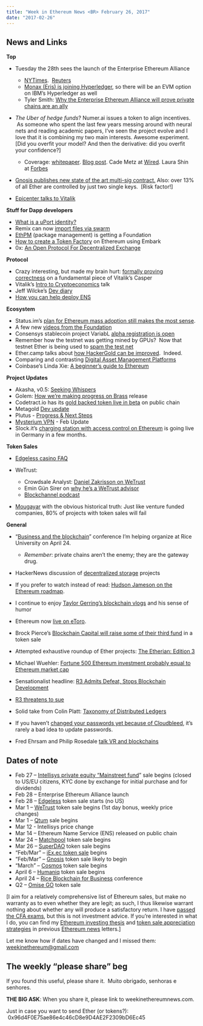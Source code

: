 ```yaml
---
title: "Week in Ethereum News <BR> February 26, 2017"
date: "2017-02-26"
---
```


## News and Links  

**Top**

- Tuesday the 28th sees the launch of the Enterprise Ethereum Alliance
    - [NYTimes](https://t.umblr.com/redirect?z=https%3A%2F%2Fwww.nytimes.com%2F2017%2F02%2F27%2Fbusiness%2Fdealbook%2Fethereum-alliance-business-banking-security.html%3F_r%3D1&t=NjllYjQxNWYwMWZiOGE4MjM3YzFiNzU2ZDE4ZDU3NDA5NTJkOGFlMixrZW1oZTBJNQ%3D%3D&b=t%3AQ8svKXOQOFn4j1wJ-IeWRA&p=https%3A%2F%2Fwww.weekinethereum.com%2Fpost%2F157813910323%2Ffebruary-26-2017&m=0).  [Reuters](https://t.umblr.com/redirect?z=http%3A%2F%2Fuk.reuters.com%2Farticle%2Fus-ethereum-enterprises-consortium-idUKKBN1662K7&t=OWM0NTc2NzUzYjg5YzE0OGE0NGEzZTVlM2VhNDVjZGMxOTlmYzk3NyxrZW1oZTBJNQ%3D%3D&b=t%3AQ8svKXOQOFn4j1wJ-IeWRA&p=https%3A%2F%2Fwww.weekinethereum.com%2Fpost%2F157813910323%2Ffebruary-26-2017&m=0)
    - [Monax (Eris) is joining Hyperledger](https://t.umblr.com/redirect?z=https%3A%2F%2Fmonax.io%2Fblog%2F2017%2F02%2F28%2Fwhy-were-joining-hyperledger%2F&t=YzE5YzFkZDNjZGY3NGYyOThjYTYxNTA0NDMwOGY2Y2E0YTUzOTU3ZCxrZW1oZTBJNQ%3D%3D&b=t%3AQ8svKXOQOFn4j1wJ-IeWRA&p=https%3A%2F%2Fwww.weekinethereum.com%2Fpost%2F157813910323%2Ffebruary-26-2017&m=0), so there will be an EVM option on IBM’s Hyperledger as well
    - Tyler Smith: [Why the Enterprise Ethereum Alliance will prove private chains are an ally](https://t.umblr.com/redirect?z=https%3A%2F%2Fmedium.com%2F%40rtylersmith%2Fpublic-and-private-blockchains-enemies-or-allies-45f050c38fc0%23.hcwjz6ru9&t=NmY1Nzk3M2EyNDgzMWQyYzAyYmE3ZjlkYzNlYWUyYTNlMWY1ZDYzNSxrZW1oZTBJNQ%3D%3D&b=t%3AQ8svKXOQOFn4j1wJ-IeWRA&p=https%3A%2F%2Fwww.weekinethereum.com%2Fpost%2F157813910323%2Ffebruary-26-2017&m=0)  
        
- _The Uber of hedge funds_? Numer.ai issues a token to align incentives.  As someone who spent the last few years messing around with neural nets and reading academic papers, I’ve seen the project evolve and I love that it is combining my two main interests. Awesome experiment. \[Did you overfit your model? And then the derivative: did you overfit your confidence?\]
    - Coverage: [whitepaper](https://t.umblr.com/redirect?z=https%3A%2F%2Fnumer.ai%2Fwhitepaper.pdf&t=MmE0MDE0Y2U0MjM5ZTM4YzExNTQxMTNjY2UzMmQ4YTA5ZDE1YWEzNixrZW1oZTBJNQ%3D%3D&b=t%3AQ8svKXOQOFn4j1wJ-IeWRA&p=https%3A%2F%2Fwww.weekinethereum.com%2Fpost%2F157813910323%2Ffebruary-26-2017&m=0). [Blog post](https://t.umblr.com/redirect?z=https%3A%2F%2Fmedium.com%2Fnumerai%2Fa-new-cryptocurrency-for-coordinating-artificial-intelligence-on-numerai-9251a131419a&t=YjA4N2JlNjcxMThhY2Y0ZDAwNmI4ZjYzY2IwOWY5YzUwZWFkMGJhNSxrZW1oZTBJNQ%3D%3D&b=t%3AQ8svKXOQOFn4j1wJ-IeWRA&p=https%3A%2F%2Fwww.weekinethereum.com%2Fpost%2F157813910323%2Ffebruary-26-2017&m=0). Cade Metz at [Wired](https://t.umblr.com/redirect?z=https%3A%2F%2Fwww.wired.com%2F2017%2F02%2Fai-hedge-fund-created-new-currency-make-wall-street-work-like-open-source%2F&t=YzBmNzBhN2MyMTFlNTExNTA4YjQyNTYxYmFiYTI1MzRjODhiOWVkYyxrZW1oZTBJNQ%3D%3D&b=t%3AQ8svKXOQOFn4j1wJ-IeWRA&p=https%3A%2F%2Fwww.weekinethereum.com%2Fpost%2F157813910323%2Ffebruary-26-2017&m=0). Laura Shin at [Forbes](https://t.umblr.com/redirect?z=http%3A%2F%2Fwww.forbes.com%2Fsites%2Flaurashin%2F2017%2F02%2F21%2Fthis-is-the-worlds-first-cryptocurrency-issued-by-a-hedge-fund%2F%233999657838ca&t=ZjU1YmJkMjkxMmRmY2M5MTE5MjMzMzg5ZmJmODQ0YjRkMGU0OGM5ZixrZW1oZTBJNQ%3D%3D&b=t%3AQ8svKXOQOFn4j1wJ-IeWRA&p=https%3A%2F%2Fwww.weekinethereum.com%2Fpost%2F157813910323%2Ffebruary-26-2017&m=0)  
        
- [Gnosis publishes new state of the art multi-sig contract.](https://t.umblr.com/redirect?z=https%3A%2F%2Fblog.gnosis.pm%2Frelease-of-new-multisig-wallet-59b6811f7edc%23.aykog9hcq&t=ODc0ZjYwYzU1OWM3NzNkMzhkNzM3ZDJiMWRjMTY0YTE0MWFhZTMxZSxrZW1oZTBJNQ%3D%3D&b=t%3AQ8svKXOQOFn4j1wJ-IeWRA&p=https%3A%2F%2Fwww.weekinethereum.com%2Fpost%2F157813910323%2Ffebruary-26-2017&m=0) Also: over 13% of all Ether are controlled by just two single keys.  \[Risk factor!\]
- [Epicenter talks to Vitalik](https://t.umblr.com/redirect?z=https%3A%2F%2Fwww.youtube.com%2Fwatch%3Fv%3D3p8CGBgLTZQ&t=ODM1YjhkNTJmMjg5NWE1ZTBjNTE0NTczZDdjZWYwYzk1ODFmM2M5NSxrZW1oZTBJNQ%3D%3D&b=t%3AQ8svKXOQOFn4j1wJ-IeWRA&p=https%3A%2F%2Fwww.weekinethereum.com%2Fpost%2F157813910323%2Ffebruary-26-2017&m=0)

**Stuff for Dapp developers**

- [What is a uPort identity?](https://t.umblr.com/redirect?z=https%3A%2F%2Fmedium.com%2Fuport%2Fwhat-is-a-uport-identity-b790b065809c%23.qf19v7xvd&t=ODY3ZWY5ZTFmNzA1YzhlZjM1ZjI3NDBjODQzMDAwMDdjN2I2OTI3ZCxrZW1oZTBJNQ%3D%3D&b=t%3AQ8svKXOQOFn4j1wJ-IeWRA&p=https%3A%2F%2Fwww.weekinethereum.com%2Fpost%2F157813910323%2Ffebruary-26-2017&m=0)
- Remix can now [import files via swarm](https://t.umblr.com/redirect?z=https%3A%2F%2Fwww.reddit.com%2Fr%2Fethereum%2Fcomments%2F5vpm53%2Fremix_can_now_import_files_via_swarm%2F&t=MTE1NzczYWVjODM0M2I2M2VkZWQ0ZWY4YzIzMDE0Nzg1MWZiM2I0NCxrZW1oZTBJNQ%3D%3D&b=t%3AQ8svKXOQOFn4j1wJ-IeWRA&p=https%3A%2F%2Fwww.weekinethereum.com%2Fpost%2F157813910323%2Ffebruary-26-2017&m=0)
- [EthPM](https://t.umblr.com/redirect?z=https%3A%2F%2Fmedium.com%2F%40pipermerriam%2Fintroduction-to-the-ethpm-foundation-227846ef46e%23.qdmv5m2c8&t=YjllYzhlZTU5MjFjNDdlYmQzZjFkZDhkNTlhMmJlNWM2MjY5OTg5MCxrZW1oZTBJNQ%3D%3D&b=t%3AQ8svKXOQOFn4j1wJ-IeWRA&p=https%3A%2F%2Fwww.weekinethereum.com%2Fpost%2F157813910323%2Ffebruary-26-2017&m=0) (package management) is getting a Foundation
- [How to create a Token Factory](https://t.umblr.com/redirect?z=https%3A%2F%2Fmedium.com%2F%40iurimatias%2Fhow-to-create-a-token-factory-with-ethereum-part-1-85e84d1f38fc%23.zduynwlmc&t=MjQ4MmE2NzQ1NTcyNWE3NjgwNWI5YTE4MjI3ZDg1MWI4YzAzOTQ5NCxrZW1oZTBJNQ%3D%3D&b=t%3AQ8svKXOQOFn4j1wJ-IeWRA&p=https%3A%2F%2Fwww.weekinethereum.com%2Fpost%2F157813910323%2Ffebruary-26-2017&m=0) on Ethereum using Embark
- 0x: [An Open Protocol For Decentralized Exchange](https://t.umblr.com/redirect?z=https%3A%2F%2Fmedium.com%2F%40abandeali1%2Fintroducing-0x-d51d5231ba53%23.xhcgr9u3m&t=NzI5MTU2MWRlMGQxMWY4ZmZlN2RlYjUzNTE5NjczMmYwNjNhZmVjMSxrZW1oZTBJNQ%3D%3D&b=t%3AQ8svKXOQOFn4j1wJ-IeWRA&p=https%3A%2F%2Fwww.weekinethereum.com%2Fpost%2F157813910323%2Ffebruary-26-2017&m=0)

**Protocol**

- Crazy interesting, but made my brain hurt: [formally proving correctness](https://t.umblr.com/redirect?z=https%3A%2F%2Fmedium.com%2F%40pirapira%2Fformal-methods-on-some-pos-stuff-e309775c2ab8&t=ZDVhNzhmMjY1N2JhYTVlY2RhZGJlYWU3YThiN2MwZDgyNjc0MTIxMixrZW1oZTBJNQ%3D%3D&b=t%3AQ8svKXOQOFn4j1wJ-IeWRA&p=https%3A%2F%2Fwww.weekinethereum.com%2Fpost%2F157813910323%2Ffebruary-26-2017&m=0) on a fundamental piece of Vitalik’s Casper
- Vitalik’s [Intro to Cryptoeconomics](https://t.umblr.com/redirect?z=https%3A%2F%2Fyoutu.be%2FpKqdjaH1dRo&t=Y2VjOGJjNTcwYjFiOWZkNThmZjY3ZTFlNGE4M2EwNTIxZmIzZWUwYyxrZW1oZTBJNQ%3D%3D&b=t%3AQ8svKXOQOFn4j1wJ-IeWRA&p=https%3A%2F%2Fwww.weekinethereum.com%2Fpost%2F157813910323%2Ffebruary-26-2017&m=0) talk
- Jeff Wilcke’s [Dev diary](https://t.umblr.com/redirect?z=https%3A%2F%2Fgithub.com%2Fethereum%2Fdiary%2Fblob%2Fmaster%2Fentries%2F2017%2F7.md&t=MWM2NWJhMWE3NjdlYWQ3YjUzNDgwZjhkMDM0Mjk1YzNmYzFiMjJmYixrZW1oZTBJNQ%3D%3D&b=t%3AQ8svKXOQOFn4j1wJ-IeWRA&p=https%3A%2F%2Fwww.weekinethereum.com%2Fpost%2F157813910323%2Ffebruary-26-2017&m=0)
- [How you can help deploy ENS](https://t.umblr.com/redirect?z=https%3A%2F%2Fmedium.com%2F%40weka%2Fhow-you-can-help-deploy-ens-424d4ed12051&t=MDU5N2YwOThjY2QwODEwNjI3NGFmOWE3NDAzODI1YmU2MGU5ZGUyOSxrZW1oZTBJNQ%3D%3D&b=t%3AQ8svKXOQOFn4j1wJ-IeWRA&p=https%3A%2F%2Fwww.weekinethereum.com%2Fpost%2F157813910323%2Ffebruary-26-2017&m=0)

**Ecosystem**

- Status.im’s [plan for Ethereum mass adoption still makes the most sense](https://t.umblr.com/redirect?z=https%3A%2F%2Fblog.status.im%2Fedcon-status-ethereum-adoption-5c7207f3e8bd&t=MDFiNjRiNzc1Y2I0MTJiMTNlMWVhMjQ1NzNlYTY5MWY3NmJlM2EwYixrZW1oZTBJNQ%3D%3D&b=t%3AQ8svKXOQOFn4j1wJ-IeWRA&p=https%3A%2F%2Fwww.weekinethereum.com%2Fpost%2F157813910323%2Ffebruary-26-2017&m=0).
- A few new [videos from the Foundation](https://t.umblr.com/redirect?z=https%3A%2F%2Fwww.youtube.com%2Fchannel%2FUCNOfzGXD_C9YMYmnefmPH0g&t=OWZiYzhiMDkwOWY4MTNjYzY4MjEzMjc5MTc3NDQ5MTdjYjJjZjg0NSxrZW1oZTBJNQ%3D%3D&b=t%3AQ8svKXOQOFn4j1wJ-IeWRA&p=https%3A%2F%2Fwww.weekinethereum.com%2Fpost%2F157813910323%2Ffebruary-26-2017&m=0)
- Consensys stablecoin project VariabL [alpha registration is open](https://t.umblr.com/redirect?z=https%3A%2F%2Fmedium.com%2Fstabl-blog%2Fannouncing-alpha-release-of-variabl-the-first-exchange-for-on-chain-derivative-products-93176ad39f3e%23.rafxbyy23&t=NDBhMjFmZWFmNzNmMmFlMWYwNzJkYjQ1ODIzMTE3YzQ0ZDBkZDBmMixrZW1oZTBJNQ%3D%3D&b=t%3AQ8svKXOQOFn4j1wJ-IeWRA&p=https%3A%2F%2Fwww.weekinethereum.com%2Fpost%2F157813910323%2Ffebruary-26-2017&m=0)
- Remember how the testnet was getting mined by GPUs?  Now that testnet Ether is being used to [spam the test net](https://t.umblr.com/redirect?z=https%3A%2F%2Fwww.reddit.com%2Fr%2Fethereum%2Fcomments%2F5vuni5%2Ftestnet_ropsten_is_currently_being_spammed%2F&t=YTNmZDhlYWQwOTMwYjA4YTBkMjkyNmJmMGViMWQ2ODY5ZDQ5YTQ0ZixrZW1oZTBJNQ%3D%3D&b=t%3AQ8svKXOQOFn4j1wJ-IeWRA&p=https%3A%2F%2Fwww.weekinethereum.com%2Fpost%2F157813910323%2Ffebruary-26-2017&m=0)
- Ether.camp talks about [how HackerGold can be improved](https://t.umblr.com/redirect?z=http%3A%2F%2Fblog.ether.camp%2Fpost%2F157476625398%2Fvirtual-accelerator-moving-forward&t=ZTJjMjYyZGFmOTI4MzhhZDFiMTg0NGEyYmYwMjE0NTA2ZDBkOWRhOSxrZW1oZTBJNQ%3D%3D&b=t%3AQ8svKXOQOFn4j1wJ-IeWRA&p=https%3A%2F%2Fwww.weekinethereum.com%2Fpost%2F157813910323%2Ffebruary-26-2017&m=0).  Indeed.
- Comparing and contrasting [Digital Asset Management Platforms](https://t.umblr.com/redirect?z=https%3A%2F%2Fmedium.com%2Ficonominet%2Fstate-of-digital-asset-management-platforms-79477de7575e%23.tfjjrdss8&t=NmIzMWYwYjgyZDI2MWI2OTM5NTg4ZTA0MjdiMmJjZjMyNmJkNGNjNCxrZW1oZTBJNQ%3D%3D&b=t%3AQ8svKXOQOFn4j1wJ-IeWRA&p=https%3A%2F%2Fwww.weekinethereum.com%2Fpost%2F157813910323%2Ffebruary-26-2017&m=0)
- Coinbase’s Linda Xie: [A beginner’s guide to Ethereum](https://t.umblr.com/redirect?z=https%3A%2F%2Fmedium.com%2F%40linda.xie%2Fa-beginners-guide-to-ethereum-46dd486ceecf%23.adu5u0sd4&t=YjFlN2E5MmUzYjMzY2EyZjExMmUxMzExZjVmMTM2NmNiZGZjYWM2NyxrZW1oZTBJNQ%3D%3D&b=t%3AQ8svKXOQOFn4j1wJ-IeWRA&p=https%3A%2F%2Fwww.weekinethereum.com%2Fpost%2F157813910323%2Ffebruary-26-2017&m=0)

**Project Updates**

- Akasha, v0.5: [Seeking Whispers](https://t.umblr.com/redirect?z=http%3A%2F%2Fblog.akasha.world%2F2017%2F02%2F23%2Fseeking-whispers%2F&t=ZTMwNGMyMTA5MTcwNzE0YWYxYTRhZWQyNzhhZjkzM2I5MWRiNzEyOCxrZW1oZTBJNQ%3D%3D&b=t%3AQ8svKXOQOFn4j1wJ-IeWRA&p=https%3A%2F%2Fwww.weekinethereum.com%2Fpost%2F157813910323%2Ffebruary-26-2017&m=0)
- Golem: [How we’re making progress on Brass](https://t.umblr.com/redirect?z=https%3A%2F%2Fblog.golemproject.net%2Fgolem-and-the-road-to-brass-990c6d210c8d%23.w95tp911x&t=MjQyNzNkMzc1MjY2ZWZhNDRjYWI5MDRmM2I1N2I0MWViZGQ4MTY2OSxrZW1oZTBJNQ%3D%3D&b=t%3AQ8svKXOQOFn4j1wJ-IeWRA&p=https%3A%2F%2Fwww.weekinethereum.com%2Fpost%2F157813910323%2Ffebruary-26-2017&m=0) release
- Codetract.io has its [gold backed token live in beta](https://t.umblr.com/redirect?z=https%3A%2F%2Fgold.codetract.io%2F&t=MzhiYzQyZTcwZTNhMDVkMzE4MTIwYzZhY2Y3ODM4MDI1NDFkZGYxNixrZW1oZTBJNQ%3D%3D&b=t%3AQ8svKXOQOFn4j1wJ-IeWRA&p=https%3A%2F%2Fwww.weekinethereum.com%2Fpost%2F157813910323%2Ffebruary-26-2017&m=0) on public chain
- Metagold [Dev update](https://t.umblr.com/redirect?z=https%3A%2F%2Fmedium.com%2F%40devmetagold%2Fmetagold-dev-update-february-21st-2017-8a5db917915a&t=NmZjODBkM2U5ZDNkODViNDJiYmMzMDgxYjE3YjcwNDg0ZTE2ZmE1YyxrZW1oZTBJNQ%3D%3D&b=t%3AQ8svKXOQOFn4j1wJ-IeWRA&p=https%3A%2F%2Fwww.weekinethereum.com%2Fpost%2F157813910323%2Ffebruary-26-2017&m=0)
- Plutus - [Progress & Next Steps](https://t.umblr.com/redirect?z=https%3A%2F%2Fmedium.com%2F%40PlutusIT%2Fplutus-progress-next-steps-ea83c2101c72%23.bdn4896yc&t=YjQxNzYzZjI0NmE5MjgzZjNmZTIzMmM1NmQ2OWRhMzg5ZjE5MWZhNyxrZW1oZTBJNQ%3D%3D&b=t%3AQ8svKXOQOFn4j1wJ-IeWRA&p=https%3A%2F%2Fwww.weekinethereum.com%2Fpost%2F157813910323%2Ffebruary-26-2017&m=0)
- [Mysterium VPN](https://t.umblr.com/redirect?z=https%3A%2F%2Fmedium.com%2Fmysterium-network%2Fmysterium-network-february-update-dd268cdb2121%23.2iunwdksp&t=NjRmYzVkMjQ1NmJmMTAxM2ZkODE3N2M1YzkxM2YyMGQyOTNhMTkxMyxrZW1oZTBJNQ%3D%3D&b=t%3AQ8svKXOQOFn4j1wJ-IeWRA&p=https%3A%2F%2Fwww.weekinethereum.com%2Fpost%2F157813910323%2Ffebruary-26-2017&m=0) - Feb Update
- Slock.it’s [charging station with access control on Ethereum](https://twitter.com/stephantual/status/834731447529402368) is going live in Germany in a few months.

**Token Sales**

- [Edgeless casino FAQ](https://t.umblr.com/redirect?z=https%3A%2F%2Fmedium.com%2Fedgeless%2Fultimate-edgeless-faq-22081ae768aa&t=YTE2OGYwYTMxM2JlOTM3ZTZjMzgzYjdiZDM3ODdlNWE5NzI5YTJkZCxrZW1oZTBJNQ%3D%3D&b=t%3AQ8svKXOQOFn4j1wJ-IeWRA&p=https%3A%2F%2Fwww.weekinethereum.com%2Fpost%2F157813910323%2Ffebruary-26-2017&m=0)
- WeTrust:
    - Crowdsale Analyst: [Daniel Zakrisson on WeTrust](https://t.umblr.com/redirect?z=https%3A%2F%2Fmedium.com%2F%40danielzakrisson%2Fwetrust-lending-circles-going-blockchain-34a48f5baa5d&t=MjI3MTRmZjBiN2Q5Y2Q0OTBlOThiMjYyOGUxNDMxMjlkNmE5MTU5YSxrZW1oZTBJNQ%3D%3D&b=t%3AQ8svKXOQOFn4j1wJ-IeWRA&p=https%3A%2F%2Fwww.weekinethereum.com%2Fpost%2F157813910323%2Ffebruary-26-2017&m=0)
    - Emin Gün Sirer on [why he’s a WeTrust advisor](https://t.umblr.com/redirect?z=https%3A%2F%2Fmedium.com%2Fwetrust-blog%2Fan-interview-with-emin-g%25C3%25BCn-sirer-wetrust-blockchain-advisor-62b7e532773d%23.qgfi29u29&t=YzFiOWY3MTVmZTk4M2ZiZmRkODEyN2FhZjdiYTI2NDU4MGIxYjdjMixrZW1oZTBJNQ%3D%3D&b=t%3AQ8svKXOQOFn4j1wJ-IeWRA&p=https%3A%2F%2Fwww.weekinethereum.com%2Fpost%2F157813910323%2Ffebruary-26-2017&m=0)
    - [Blockchannel podcast](https://t.umblr.com/redirect?z=https%3A%2F%2Fsoundcloud.com%2Fblockchannelshow%2Fepisode-12-in-ethereum-wetrust&t=MzczMzRkNzIyNWI0ZDc2MjE2OGQzYWE5ZmNmMzU3NmE5Y2U5Y2QwNyxrZW1oZTBJNQ%3D%3D&b=t%3AQ8svKXOQOFn4j1wJ-IeWRA&p=https%3A%2F%2Fwww.weekinethereum.com%2Fpost%2F157813910323%2Ffebruary-26-2017&m=0)  
        
- [Mougayar](https://t.umblr.com/redirect?z=https%3A%2F%2Fuk.finance.yahoo.com%2Fnews%2Fethereums-william-mougayar-successful-ico-102633651.html&t=YTI2NGFiZWVlYWJmOWZjOWQ4ZTlmYjQ5ZjY3Y2QzYTE3ZWRhMWUyMixrZW1oZTBJNQ%3D%3D&b=t%3AQ8svKXOQOFn4j1wJ-IeWRA&p=https%3A%2F%2Fwww.weekinethereum.com%2Fpost%2F157813910323%2Ffebruary-26-2017&m=0) with the obvious historical truth: Just like venture funded companies, 80% of projects with token sales will fail

**General**

- “[Business and the blockchain](https://t.umblr.com/redirect?z=https%3A%2F%2Fwww.reddit.com%2Fr%2Fethereum%2Fcomments%2F5ve3cs%2Fbusiness_and_the_blockchain_conference_april_24th%2F&t=MTljYTM4Njg2YjI2MzY2OWQzMjMxYTI4MWJiNjg2YzM4ZGVkYTRiNixrZW1oZTBJNQ%3D%3D&b=t%3AQ8svKXOQOFn4j1wJ-IeWRA&p=https%3A%2F%2Fwww.weekinethereum.com%2Fpost%2F157813910323%2Ffebruary-26-2017&m=0)” conference I’m helping organize at Rice University on April 24.  
    - _Remember_: private chains aren’t the enemy; they are the gateway drug.
- HackerNews discussion of [decentralized storage](https://t.umblr.com/redirect?z=https%3A%2F%2Fnews.ycombinator.com%2Fitem%3Fid%3D13723722&t=NTlhYjBhYmM0ZTc3OGI1ZDBjOWI2YjJkNDliNzQ2M2QyM2JiNTNjYixrZW1oZTBJNQ%3D%3D&b=t%3AQ8svKXOQOFn4j1wJ-IeWRA&p=https%3A%2F%2Fwww.weekinethereum.com%2Fpost%2F157813910323%2Ffebruary-26-2017&m=0) projects
- If you prefer to watch instead of read: [Hudson Jameson on the Ethereum roadmap](https://t.umblr.com/redirect?z=https%3A%2F%2Fwww.youtube.com%2Fwatch%3Fv%3DOQtRzhgHEBg&t=YzZhMWQ5NTc1MGY0NzNjMWJmMTQ5NDk3YWZmNjNhYjdkN2Y0Yzc0YSxrZW1oZTBJNQ%3D%3D&b=t%3AQ8svKXOQOFn4j1wJ-IeWRA&p=https%3A%2F%2Fwww.weekinethereum.com%2Fpost%2F157813910323%2Ffebruary-26-2017&m=0).
- I continue to enjoy [Taylor Gerring’s blockchain vlogs](https://t.umblr.com/redirect?z=https%3A%2F%2Fyoutu.be%2FBB7Skko9D14%3Flist%3DPL6qRlrWaQO3QNE5U77V0Sdm9O_R6Bs2LU&t=ZDkzNzI2OTEyNzgzNDJmZmE2Yjk4NDFkY2UwNTJkNTljMDYyMGY2MyxrZW1oZTBJNQ%3D%3D&b=t%3AQ8svKXOQOFn4j1wJ-IeWRA&p=https%3A%2F%2Fwww.weekinethereum.com%2Fpost%2F157813910323%2Ffebruary-26-2017&m=0) and his sense of humor
- Ethereum now [live on eToro](https://t.umblr.com/redirect?z=https%3A%2F%2Fwww.etoro.com%2Fblog%2Fmarkets%2F23022017%2Fwhat-is-ethereum-heres-what-you-should-know-before-trading-ether%2F&t=NDE3YzZmNTFkMWQyZWYxMmJlZTQ1NTVjOGQxMGFhYTk1MjY4MzlmZCxrZW1oZTBJNQ%3D%3D&b=t%3AQ8svKXOQOFn4j1wJ-IeWRA&p=https%3A%2F%2Fwww.weekinethereum.com%2Fpost%2F157813910323%2Ffebruary-26-2017&m=0).  
    
- Brock Pierce’s [Blockchain Capital will raise some of their third fund](https://t.umblr.com/redirect?z=https%3A%2F%2Fwww.bloomberg.com%2Fnews%2Farticles%2F2017-02-25%2Fventure-capital-fund-to-become-first-to-issue-own-digital-tokens&t=ZDliNThjNGU3NWE4N2NjMmJjZjMxOGYzZDJlZTRlNzMxZDAzZTZiZCxrZW1oZTBJNQ%3D%3D&b=t%3AQ8svKXOQOFn4j1wJ-IeWRA&p=https%3A%2F%2Fwww.weekinethereum.com%2Fpost%2F157813910323%2Ffebruary-26-2017&m=0) in a token sale
- Attempted exhaustive roundup of Ether projects: [The Etherian: Edition 3](https://t.umblr.com/redirect?z=https%3A%2F%2Ftheetherian.wordpress.com%2F2017%2F02%2F26%2Fthe-etherian-weekly-slackgitter-update-2-19-2017-2-26-2017%2F&t=MWVlZjg5MGM0N2YxYTJlMjM0OTE4MTg2MjgyNGFlZTJlZmU3NjJkMSxrZW1oZTBJNQ%3D%3D&b=t%3AQ8svKXOQOFn4j1wJ-IeWRA&p=https%3A%2F%2Fwww.weekinethereum.com%2Fpost%2F157813910323%2Ffebruary-26-2017&m=0)
- Michael Wuehler: [Fortune 500 Ethereum investment probably equal to Ethereum market cap](https://twitter.com/wuehler/status/835917428177715204)
- Sensationalist headline: [R3 Admits Defeat, Stops Blockchain Development](https://t.umblr.com/redirect?z=https%3A%2F%2Fthemerkle.com%2Fr3-admits-defeat-stops-blockchain-development%2F&t=NWY4NTliODM3MjhmYzA0YWZiMzQwNWViZmVmNjM0ZDc2MjBmYjc3MSxrZW1oZTBJNQ%3D%3D&b=t%3AQ8svKXOQOFn4j1wJ-IeWRA&p=https%3A%2F%2Fwww.weekinethereum.com%2Fpost%2F157813910323%2Ffebruary-26-2017&m=0)

- [R3 threatens to sue](https://twitter.com/themerklenews/status/836005746105974785)
- Solid take from Colin Platt: [Taxonomy of Distributed Ledgers](https://t.umblr.com/redirect?z=https%3A%2F%2Fmedium.com%2F%40colin_%2Fthoughts-on-the-taxonomy-of-blockchains-distributed-ledger-technologies-ecad1c819e28&t=Mjk5NTU3N2YzY2JmODQ1ZGEyYTQzNTM5YTE2YzNiYjIwYzdiZGE0NyxrZW1oZTBJNQ%3D%3D&b=t%3AQ8svKXOQOFn4j1wJ-IeWRA&p=https%3A%2F%2Fwww.weekinethereum.com%2Fpost%2F157813910323%2Ffebruary-26-2017&m=0)

- If you haven’t [changed your passwords yet because of Cloudbleed](https://t.umblr.com/redirect?z=https%3A%2F%2Fnp.reddit.com%2Fr%2FBitcoin%2Fcomments%2F5vuih9%2Finternet_psa_cloudbleed_cloudflare_leaked%2F&t=ZDNhYTFiODVmM2FlY2FkYmZjYjMxZWNkNjdkNGY4NTA4OTg3OTc5ZixrZW1oZTBJNQ%3D%3D&b=t%3AQ8svKXOQOFn4j1wJ-IeWRA&p=https%3A%2F%2Fwww.weekinethereum.com%2Fpost%2F157813910323%2Ffebruary-26-2017&m=0), it’s rarely a bad idea to update passwords.
- Fred Ehrsam and Philip Rosedale [talk VR and blockchains](https://t.umblr.com/redirect?z=https%3A%2F%2Fwww.youtube.com%2Fwatch%3Fv%3DiuhncW1jKnA&t=YmRlYzkyOWVmN2ViMWFkODdmOTA4NzQwYTM5NDQ3YzFiMDZjZGMwOSxrZW1oZTBJNQ%3D%3D&b=t%3AQ8svKXOQOFn4j1wJ-IeWRA&p=https%3A%2F%2Fwww.weekinethereum.com%2Fpost%2F157813910323%2Ffebruary-26-2017&m=0)

## Dates of note

- Feb 27 – [Intellisys private equity “Mainstreet fund](http://t.umblr.com/redirect?z=http%3A%2F%2Fmainstreet.ky%2F&t=Y2U0YzYzZmMzMTc3NGZhNTRmMjkzMTI1YjQ2MWViYzE0MDI1NmE3YixhWlN6ZHViQQ%3D%3D&b=t%3AQ8svKXOQOFn4j1wJ-IeWRA&p=http%3A%2F%2Fwww.weekinethereum.com%2Fpost%2F156205306748%2Fjanuary-22-2017&m=0)” sale begins (closed to US/EU citizens, KYC done by exchange for initial purchase and for dividends)
- Feb 28 – Enterprise Ethereum Alliance launch
- Feb 28 – [Edgeless](https://t.umblr.com/redirect?z=https%3A%2F%2Fedgeless.io%2Fen%2Fcrowdsale&t=MDA5YjQ5YzhmNDM1OGVhZDZjZTZmZjljOGM4MTFmZTBmNzQ3MTBlYyxrZW1oZTBJNQ%3D%3D&b=t%3AQ8svKXOQOFn4j1wJ-IeWRA&p=https%3A%2F%2Fwww.weekinethereum.com%2Fpost%2F157813910323%2Ffebruary-26-2017&m=0) token sale starts (no US)
- Mar 1 – [WeTrust](https://t.umblr.com/redirect?z=https%3A%2F%2Fwww.wetrust.io%2F&t=YjI1YWFlYzc5NTg0YzVmMjE3OTBkNjk1ZDk0ZGRiZmNhM2ZlYmRmZSxrZW1oZTBJNQ%3D%3D&b=t%3AQ8svKXOQOFn4j1wJ-IeWRA&p=https%3A%2F%2Fwww.weekinethereum.com%2Fpost%2F157813910323%2Ffebruary-26-2017&m=0) token sale begins (1st day bonus, weekly price changes)
- Mar 1 – [Qtum](https://t.umblr.com/redirect?z=https%3A%2F%2Fqtum.org%2F&t=NTQyZGZkNGE2ZjczNzBiNzM4NzRlMjJmZGI3NTg3ZDZkN2ZlYmU4YyxrZW1oZTBJNQ%3D%3D&b=t%3AQ8svKXOQOFn4j1wJ-IeWRA&p=https%3A%2F%2Fwww.weekinethereum.com%2Fpost%2F157813910323%2Ffebruary-26-2017&m=0) sale begins
- Mar 12 - Intellisys price change
- Mar 14 – Ethereum Name Service (ENS) released on public chain
- Mar 24 – [Matchpool](https://t.umblr.com/redirect?z=http%3A%2F%2Fmatchpool.co%2Fcrowdfund%2F&t=ZmZjNmU2ZTE2ODI1ZGFmYzA1YzU4MzVlZjYyOWQxNWU3YzcxYTI2YixrZW1oZTBJNQ%3D%3D&b=t%3AQ8svKXOQOFn4j1wJ-IeWRA&p=https%3A%2F%2Fwww.weekinethereum.com%2Fpost%2F157813910323%2Ffebruary-26-2017&m=0) token sale begins
- Mar 26 – [SuperDAO](https://t.umblr.com/redirect?z=http%3A%2F%2Fcrowdfunding.superdao.io%2F&t=N2I4MTQzYzViM2IwNzhkOTU2OTcyNDcxZGMwNTk3ZDI2YTgyM2I5MSxrZW1oZTBJNQ%3D%3D&b=t%3AQ8svKXOQOFn4j1wJ-IeWRA&p=https%3A%2F%2Fwww.weekinethereum.com%2Fpost%2F157813910323%2Ffebruary-26-2017&m=0) token sale begins
- “Feb/Mar” – [iEx.ec token sale](https://t.umblr.com/redirect?z=http%3A%2F%2Fcrowdsale.iex.ec%2F&t=M2JmOTE4MTQ1NDA2NTA2MDJmOTc3MDdmNDI5NjBkMTQzNTI1ZjYyYixrZW1oZTBJNQ%3D%3D&b=t%3AQ8svKXOQOFn4j1wJ-IeWRA&p=https%3A%2F%2Fwww.weekinethereum.com%2Fpost%2F157813910323%2Ffebruary-26-2017&m=0) begins
- “Feb/Mar” – [Gnosis](https://t.umblr.com/redirect?z=https%3A%2F%2Fgnosis.pm%2F&t=MDhkNWE3NDZmNmQzYzBmODRmMmZlODQyZjkyMGM0Njg2MTY4MTQ3MixrZW1oZTBJNQ%3D%3D&b=t%3AQ8svKXOQOFn4j1wJ-IeWRA&p=https%3A%2F%2Fwww.weekinethereum.com%2Fpost%2F157813910323%2Ffebruary-26-2017&m=0) token sale likely to begin
- “March” – [Cosmos](https://t.umblr.com/redirect?z=https%3A%2F%2Fcosmos.network%2F&t=ZDI4MTMyYmFmNzE2NmNhMDU1NmRjZmJkMTU4N2JkZDY4N2E2NTZiNCxrZW1oZTBJNQ%3D%3D&b=t%3AQ8svKXOQOFn4j1wJ-IeWRA&p=https%3A%2F%2Fwww.weekinethereum.com%2Fpost%2F157813910323%2Ffebruary-26-2017&m=0) token sale begins
- April 6 – [Humaniq](https://t.umblr.com/redirect?z=http%3A%2F%2Fwww.humaniq.co%2F&t=ODI2NjkyZGMyN2JlYmVjZGU3Yjc5YmY5YzVjZDM0Y2ZjNGQxODkxMixrZW1oZTBJNQ%3D%3D&b=t%3AQ8svKXOQOFn4j1wJ-IeWRA&p=https%3A%2F%2Fwww.weekinethereum.com%2Fpost%2F157813910323%2Ffebruary-26-2017&m=0) token sale begins
- April 24 – [Rice Blockchain for Business](https://t.umblr.com/redirect?z=https%3A%2F%2Fi.redd.it%2Fagag2wgyw9hy.png&t=MDk4ZWQyNzA1OTFkOTgzNzQwY2I0NmZlYjU2NmRhYWU1NzgwNmI3OCxrZW1oZTBJNQ%3D%3D&b=t%3AQ8svKXOQOFn4j1wJ-IeWRA&p=https%3A%2F%2Fwww.weekinethereum.com%2Fpost%2F157813910323%2Ffebruary-26-2017&m=0) conference
- Q2 – [Omise GO](https://t.umblr.com/redirect?z=https%3A%2F%2Fomg.omise.co%2F%23participate&t=ODZkOTM5MDVmNjhmNmY1NjExNThlZTZjN2IzMjkzODU4MTczMGZjNixrZW1oZTBJNQ%3D%3D&b=t%3AQ8svKXOQOFn4j1wJ-IeWRA&p=https%3A%2F%2Fwww.weekinethereum.com%2Fpost%2F157813910323%2Ffebruary-26-2017&m=0) token sale

\[I aim for a relatively comprehensive list of Ethereum sales, but make no warranty as to even whether they are legit; as such, I thus likewise warrant nothing about whether any will produce a satisfactory return. I have [passed the CFA exams](https://t.umblr.com/redirect?z=http%3A%2F%2Fwww.evanvanness.com%2Fpost%2F144767932386%2Fprepare-effectively-for-the-cfa-exam-how-to-skip&t=MjQ1NDM4NzBmNTI1NGMxMTk3MDQ0MzBiYzQzMWMzZmMzYjM2OTIzNyxrZW1oZTBJNQ%3D%3D&b=t%3AQ8svKXOQOFn4j1wJ-IeWRA&p=https%3A%2F%2Fwww.weekinethereum.com%2Fpost%2F157813910323%2Ffebruary-26-2017&m=0), but this is not investment advice. If you’re interested in what I do, you can find my [Ethereum investing thesis](http://www.weekinethereum.com/post/155180529233/august-28-2016) and [token sale appreciation strategies](http://www.weekinethereum.com/post/155180207393/september-4-2016) in previous [Ethereum news](http://www.weekinethereum.com/) letters.\]

Let me know how if dates have changed and I missed them: weekinethereum@gmail.com

## The weekly “please share” beg

If you found this useful, please share it.  Muito obrigado, senhoras e senhores.

**THE BIG ASK**: When you share it, please link to weekinethereumnews.com.  

Just in case you want to send Ether (or tokens?):  0x96d4F0E75ae86e4c46cD8e9D4AE2F2309bD6Ec45
